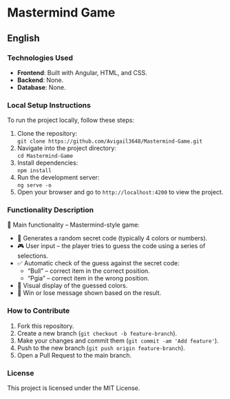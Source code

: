 # **Mastermind Game**

## English

### Technologies Used
- **Frontend**: Built with Angular, HTML, and CSS.
- **Backend**: None.
- **Database**: None.

### Local Setup Instructions  
To run the project locally, follow these steps:

1. Clone the repository:  
   `git clone https://github.com/Avigail3648/Mastermind-Game.git`  
2. Navigate into the project directory:  
   `cd Mastermind-Game`  
3. Install dependencies:  
   `npm install`  
4. Run the development server:  
   `ng serve -o`  
5. Open your browser and go to `http://localhost:4200` to view the project.

### Functionality Description  
🎯 Main functionality – Mastermind-style game:  
- 🎲 Generates a random secret code (typically 4 colors or numbers).  
- 🎮 User input – the player tries to guess the code using a series of selections.  
- ✅ Automatic check of the guess against the secret code:  
  - “Bull” – correct item in the correct position.  
  - “Pgia” – correct item in the wrong position.  
- 🔁 Visual display of the guessed colors.  
- 🏁 Win or lose message shown based on the result.

### How to Contribute  
1. Fork this repository.  
2. Create a new branch (`git checkout -b feature-branch`).  
3. Make your changes and commit them (`git commit -am 'Add feature'`).  
4. Push to the new branch (`git push origin feature-branch`).  
5. Open a Pull Request to the main branch.

### License  
This project is licensed under the MIT License.
